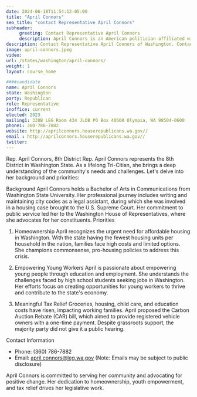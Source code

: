 ```yaml
---
date: 2024-06-18T11:54:12-05:00
title: "April Connors"
seo_title: "contact Representative April Connors"
subheader:
     greeting: Contact Representative April Connors
     description: April Connors is an American politician affiliated with the Republican Party. She assumed office as a member of the Washington House of Representatives, representing District 8-Position 2, on January 9, 2023.
description: Contact Representative April Connors of Washington. Contact information for April Connors includes email address, phone number, and mailing address.
image: april-connors.jpeg
video:
url: /states/washington/april-connors/
weight: 1
layout: course_home

####candidate
name: April Connors
state: Washington
party: Republican
role: Representative
inoffice: current
elected: 2023
mailing1: 338B LEG Room 434 JLOB PO Box 40600 Olympia, WA 98504-0600
phone1: 360-786-7882
website: http://aprilconnors.houserepublicans.wa.gov//
email : http://aprilconnors.houserepublicans.wa.gov//
twitter: 
---
```

Rep. April Connors, 8th District
Rep. April Connors represents the 8th District in Washington State. As a lifelong Tri-Citian, she brings a deep understanding of the community's needs and challenges. Let's delve into her background and priorities:

Background
April Connors holds a Bachelor of Arts in Communications from Washington State University. Her professional journey includes writing and maintaining city codes as a legal assistant, during which she was involved in a housing case brought to the U.S. Supreme Court. Her commitment to public service led her to the Washington House of Representatives, where she advocates for her constituents.
Priorities
1. Homeownership
April recognizes the urgent need for affordable housing in Washington. With the state having the fewest housing units per household in the nation, families face high costs and limited options. She champions commonsense, pro-housing policies to address this crisis.

2. Empowering Young Workers
April is passionate about empowering young people through education and employment. She understands the challenges faced by high school students seeking jobs in Washington. Her efforts focus on creating opportunities for young workers to thrive and contribute to the state's economy.

3. Meaningful Tax Relief
Groceries, housing, child care, and education costs have risen, impacting working families. April proposed the Carbon Auction Rebate (CAR) bill, which aimed to provide registered vehicle owners with a one-time payment. Despite grassroots support, the majority party did not give it a public hearing.

Contact Information
- Phone: (360) 786-7882
- Email: april.connors@leg.wa.gov (Note: Emails may be subject to public disclosure)

April Connors is committed to serving her community and advocating for positive change. Her dedication to homeownership, youth empowerment, and tax relief drives her legislative work.
